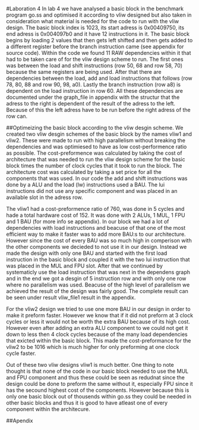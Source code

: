 #Laboration 4
In lab 4 we have analysed a basic block in the benchmark program go.ss and optimised it according to vliw designed but also taken in consideration what material is needed for the code to run with the vliw design. The basic block index is 1023, its start adress is 0x00409750, its end adress is 0x004097b0 and it have 12 instructions in it. The basic block begins by loading 2 values that then gets left shifted and then gets added to a different register before the branch instruction came (see appendix for source code). Within the code we found 11 RAW dependencies within it that had to be taken care of for the vliw design scheme to run. The first ones was between the load and shift instructions (row 50, 68 and row 58, 70) because the same registers are being used. After that there are dependencies between the load, add and load instructions that follows (row 78, 80, 88 and row 90, 98, a0). Lastly the branch instruction (row a8) is dependent on the load instruction in row 60. All these dependencies are documented under the graph_file in appendix with the structur that the adress to the right is dependent of the result of the adress to the left. Because of this the left adress have to be run before the right adress of the row can.

##Optimeizing the basic block according to the vliw desgin scheme.
We created two vliw desgin schemes of the basic block by the names vliw1 and vliw2. These were made to run with high parallelism without breaking the dependencies and was optimiesed to have as low cost-performence ratio as possible. The cost-preformence was calculated by taking the cost of architecture that was needed to run the vliw design scheme for the basic block times the number of clock cycles that it took to run the block. The architecture cost was calculated by taking a set price for all the components that was used. In our code the add and shift instructions was done by a ALU and the load (lw) instructions used a BAU. The lui instructions did not use any specific component and was placed in an available slot in the adress row.

The vliw1 had a cost-preformence ratio of 760, was done in 5 cycles and hade a total hardware cost of 152. It was done with 2 ALUs, 1 MUL, 1 FPU and 1 BAU (for more info se appendix). In our block we had a lot of dependencies with load instructions and beacuse of that one of the most efficient way to make it faster was to add more BAU:s to our architecture. However since the cost of every BAU was so much high in comperison with the other components we decieded to not use it in our design. Instead we made the design with only one BAU and started with the first load instruction in the basic block and coupled it with the two lui instruction that was placed in the MUL and FPU slot. After that we continued by systematicly use the load instruction that was next in the dependens graph and in the end we got a desgin of 5 instruction row and with only one row where no parallelism was used. Beacuse of the high level of parallelism we achieved the result of the design was fairly good. The complete result can be seen under result vliw_file1 result in the appendix.

For the vliw2 design we tried to use one more BAU in our design in order to make it preform faster. However we know that if it did not preform at 3 clock cycles or less it would not be worth the extra BAU because of its high cost. However even after adding an extra ALU component to we could not get it down to less then 4 clock cycles because of the many load dependencies that exicted within the basic block. This made the cost-preformance for the vliw2 to be 1016 which is much higher for only preforming at one clock cycle faster.

Out of these two vliw designs vliw1 is much better. One thing to note thought is that none of the code in our basic block needed to use the MUL and FPU component and thus these could be seen as redudnat since the design could be done to preform the same without it, especially FPU since it has the secound highest cost of the components. However because this is only one basic block out of thousends within go.ss they could be needed in other basic blocks and thus it is good to have atleast one of every component within the architecure.

##Apendix
